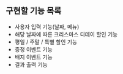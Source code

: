 ## 구현할 기능 목록

- 사용자 입력 기능(날짜, 메뉴)
- 해당 날짜에 따른 크리스마스 디데이 할인 기능
- 평일 / 주말 / 특별 할인 기능
- 증정 이벤트 기능
- 배지 이벤트 기능
- 결과 출력 기능
